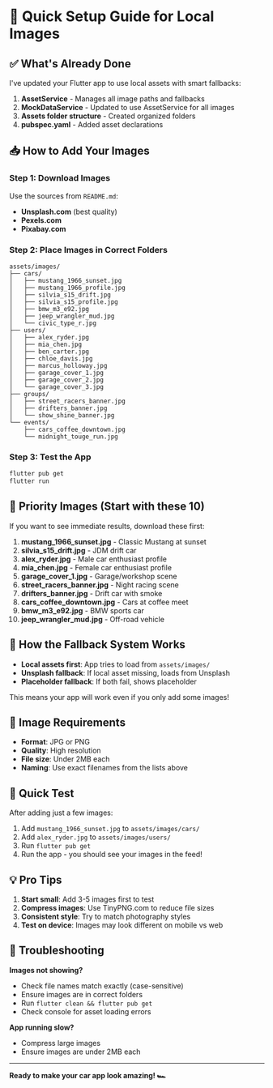 # 🚀 Quick Setup Guide for Local Images

## ✅ What's Already Done

I've updated your Flutter app to use local assets with smart fallbacks:

1. **AssetService** - Manages all image paths and fallbacks
2. **MockDataService** - Updated to use AssetService for all images
3. **Assets folder structure** - Created organized folders
4. **pubspec.yaml** - Added asset declarations

## 📥 How to Add Your Images

### Step 1: Download Images
Use the sources from `README.md`:
- **Unsplash.com** (best quality)
- **Pexels.com** 
- **Pixabay.com**

### Step 2: Place Images in Correct Folders

```
assets/images/
├── cars/
│   ├── mustang_1966_sunset.jpg
│   ├── mustang_1966_profile.jpg
│   ├── silvia_s15_drift.jpg
│   ├── silvia_s15_profile.jpg
│   ├── bmw_m3_e92.jpg
│   ├── jeep_wrangler_mud.jpg
│   └── civic_type_r.jpg
├── users/
│   ├── alex_ryder.jpg
│   ├── mia_chen.jpg
│   ├── ben_carter.jpg
│   ├── chloe_davis.jpg
│   ├── marcus_holloway.jpg
│   ├── garage_cover_1.jpg
│   ├── garage_cover_2.jpg
│   └── garage_cover_3.jpg
├── groups/
│   ├── street_racers_banner.jpg
│   ├── drifters_banner.jpg
│   └── show_shine_banner.jpg
└── events/
    ├── cars_coffee_downtown.jpg
    └── midnight_touge_run.jpg
```

### Step 3: Test the App
```bash
flutter pub get
flutter run
```

## 🎯 Priority Images (Start with these 10)

If you want to see immediate results, download these first:

1. **mustang_1966_sunset.jpg** - Classic Mustang at sunset
2. **silvia_s15_drift.jpg** - JDM drift car
3. **alex_ryder.jpg** - Male car enthusiast profile
4. **mia_chen.jpg** - Female car enthusiast profile
5. **garage_cover_1.jpg** - Garage/workshop scene
6. **street_racers_banner.jpg** - Night racing scene
7. **drifters_banner.jpg** - Drift car with smoke
8. **cars_coffee_downtown.jpg** - Cars at coffee meet
9. **bmw_m3_e92.jpg** - BMW sports car
10. **jeep_wrangler_mud.jpg** - Off-road vehicle

## 🔄 How the Fallback System Works

- **Local assets first**: App tries to load from `assets/images/`
- **Unsplash fallback**: If local asset missing, loads from Unsplash
- **Placeholder fallback**: If both fail, shows placeholder

This means your app will work even if you only add some images!

## 🎨 Image Requirements

- **Format**: JPG or PNG
- **Quality**: High resolution
- **File size**: Under 2MB each
- **Naming**: Use exact filenames from the lists above

## 🚀 Quick Test

After adding just a few images:

1. Add `mustang_1966_sunset.jpg` to `assets/images/cars/`
2. Add `alex_ryder.jpg` to `assets/images/users/`
3. Run `flutter pub get`
4. Run the app - you should see your images in the feed!

## 💡 Pro Tips

1. **Start small**: Add 3-5 images first to test
2. **Compress images**: Use TinyPNG.com to reduce file sizes
3. **Consistent style**: Try to match photography styles
4. **Test on device**: Images may look different on mobile vs web

## 🔧 Troubleshooting

**Images not showing?**
- Check file names match exactly (case-sensitive)
- Ensure images are in correct folders
- Run `flutter clean && flutter pub get`
- Check console for asset loading errors

**App running slow?**
- Compress large images
- Ensure images are under 2MB each

---

**Ready to make your car app look amazing! 🏎️**